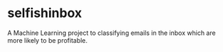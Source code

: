 # selfishinbox
A Machine Learning project to classifying emails in the inbox which are more likely to be profitable.
